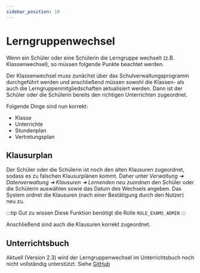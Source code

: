 ```yaml
---
sidebar_position: 10
---
```


# Lerngruppenwechsel

Wenn ein Schüler oder eine Schülerin die Lerngruppe wechselt (z.B. Klassenwechsel), so müssen folgende Punkte beachtet werden.

Der Klassenwechsel muss zunächst über das Schulverwaltungsprogramm durchgeführt werden und anschließend müssen sowohl die
Klassen- als auch die Lerngruppenmitgliedschaften aktualisiert werden. Dann ist der Schüler oder die Schülerin bereits
den richtigen Unterrichten zugeordnet.

Folgende Dinge sind nun korrekt:

* Klasse
* Unterrichte
* Stundenplan
* Vertretungsplan

## Klausurplan

Der Schüler oder die Schülerin ist noch den alten Klausuren zugeordnet, sodass es zu falschen Klausurplänen kommt. Daher
unter *Verwaltung ➜ Datenverwaltung ➜ Klausuren ➜ Lernenden neu zuordnen* den Schüler oder die Schülerin auswählen sowie das Datum des
Wechsels angeben. Das System ordnet die Klausuren (nach einer Bestätigung durch den Nutzer) neu zu.

:::tip Gut zu wissen
Diese Funktion benötigt die Rolle `ROLE_EXAMS_ADMIN`
:::

Anschließend sind auch die Klausuren korrekt zugeordnet.

## Unterrichtsbuch

Aktuell (Version 2.3) wird der Lerngruppenwechsel im Unterrichtsbuch noch nicht vollständig unterstützt. Siehe [GitHub](https://github.com/SchulIT/icc/issues/403)
